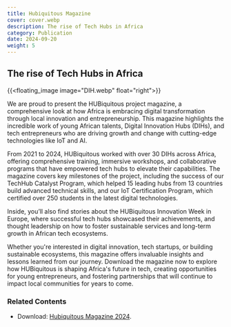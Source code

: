 ```yaml
---
title: Hubiquitous Magazine
cover: cover.webp
description: The rise of Tech Hubs in Africa
category: Publication
date: 2024-09-20
weight: 5
---
```


## The rise of Tech Hubs in Africa

{{<floating_image image="DIH.webp" float="right">}}
<!-- ![image](ideation.png) -->

We are proud to present the HUBiquitous project magazine, a comprehensive look at how Africa is embracing digital transformation through local innovation and entrepreneurship. This magazine highlights the incredible work of young African talents, Digital Innovation Hubs (DIHs), and tech entrepreneurs who are driving growth and change with cutting-edge technologies like IoT and AI.

From 2021 to 2024, HUBiquitous worked with over 30 DIHs across Africa, offering comprehensive training, immersive workshops, and collaborative programs that have empowered tech hubs to elevate their capabilities. The magazine covers key milestones of the project, including the success of our TechHub Catalyst Program, which helped 15 leading hubs from 13 countries build advanced technical skills, and our IoT Certification Program, which certified over 250 students in the latest digital technologies.

Inside, you’ll also find stories about the HUBiquitous Innovation Week in Europe, where successful tech hubs showcased their achievements, and thought leadership on how to foster sustainable services and long-term growth in African tech ecosystems.

Whether you're interested in digital innovation, tech startups, or building sustainable ecosystems, this magazine offers invaluable insights and lessons learned from our journey. Download the magazine now to explore how HUBiquitous is shaping Africa's future in tech, creating opportunities for young entrepreneurs, and fostering partnerships that will continue to impact local communities for years to come.


### Related Contents

- Download: [Hubiquitous Magazine 2024](hubiquitous_mag.pdf).
